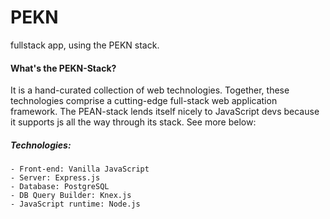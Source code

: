 # PEKN
fullstack app, using the PEKN stack.
#### What's the PEKN-Stack?
It is a hand-curated collection of  web technologies. Together, these technologies comprise a cutting-edge full-stack web application framework. The PEAN-stack lends itself nicely to JavaScript devs because it supports js all the way through its stack. See more below:

##### Technologies:
```
- Front-end: Vanilla JavaScript
- Server: Express.js
- Database: PostgreSQL
- DB Query Builder: Knex.js
- JavaScript runtime: Node.js
```

